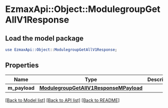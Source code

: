 # EzmaxApi::Object::ModulegroupGetAllV1Response

## Load the model package
```perl
use EzmaxApi::Object::ModulegroupGetAllV1Response;
```

## Properties
Name | Type | Description | Notes
------------ | ------------- | ------------- | -------------
**m_payload** | [**ModulegroupGetAllV1ResponseMPayload**](ModulegroupGetAllV1ResponseMPayload.md) |  | 

[[Back to Model list]](../README.md#documentation-for-models) [[Back to API list]](../README.md#documentation-for-api-endpoints) [[Back to README]](../README.md)


